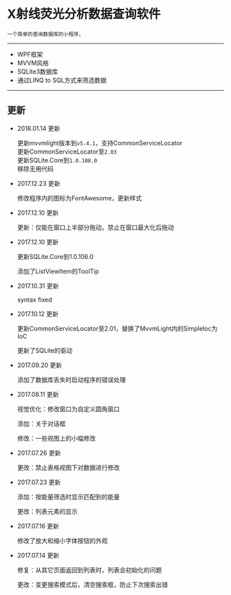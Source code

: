 # X射线荧光分析数据查询软件
```
一个简单的查询数据库的小程序。
````
---
- WPF框架
- MVVM风格
- SQLite3数据库
- 通过LINQ to SQL方式来筛选数据
---
## 更新

- 2018.01.14 更新

  更新mvvmlight版本到`v5.4.1`，支持CommonServiceLocator  
  更新CommonServiceLocator至`2.03`  
  更新SQLite.Core到`1.0.108.0`  
  移除无用代码

- 2017.12.23 更新
  
  修改程序内的图标为FontAwesome，更新样式

- 2017.12.10 更新

  更新：仅能在窗口上半部分拖动，禁止在窗口最大化后拖动

- 2017.12.10 更新

  更新SQLite.Core到1.0.106.0
  
  添加了ListViewItem的ToolTip

- 2017.10.31 更新

  syntax fixed

- 2017.10.12 更新

  更新CommonServiceLocator至2.01，替换了MvvmLight内的SimpleIoc为IoC
  
  更新了SQLite的驱动

- 2017.09.20 更新

  添加了数据库丢失时启动程序的错误处理

- 2017.08.11 更新

  视觉优化：修改窗口为自定义圆角窗口
  
  添加：关于对话框
  
  修改：一些视图上的小幅修改

- 2017.07.26 更新

  更改：禁止表格视图下对数据进行修改

- 2017.07.23 更新

  添加：按能量筛选时显示匹配到的能量
  
  更改：列表元素的显示

- 2017.07.16 更新

  修改了放大和缩小字体按钮的外观

- 2017.07.14 更新

  修复：从其它页面返回到列表时，列表会初始化的问题
  
  更改：变更搜索模式后，清空搜索框，防止下次搜索出错
